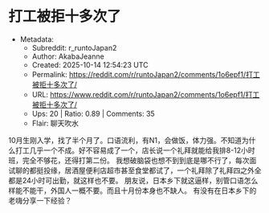 # 打工被拒十多次了

- Metadata:
  - Subreddit: r_runtoJapan2
  - Author: AkabaJeanne
  - Created: 2025-10-14 12:54:23 UTC
  - Permalink: https://reddit.com/r/runtoJapan2/comments/1o6epf1/打工被拒十多次了/
  - URL: https://www.reddit.com/r/runtoJapan2/comments/1o6epf1/打工被拒十多次了/
  - Ups: 20 | Ratio: 0.89 | Comments: 35
  - Flair: 聊天吹水


10月生刚入学，找了半个月了。口语流利，有N1，会做饭，体力强。不知道为什么打工几乎一个不成。好不容易成了一个，店长说一个礼拜就能给我排8-12小时班，完全不够花，还得打第二份。
我想破脑袋也想不到到底是哪不行了，每次面试聊的都挺投缘，居酒屋便利店超市甚至食堂都试了，一个礼拜除了礼拜四之外全都是24小时可出勤，就这样也不要。
朋友说，日本乡下就这逼样，别管口语怎么样能不能干，外国人一概不要。而且十月份本身也不缺人。
有没有在日本乡下的老嗨分享一下经验？

